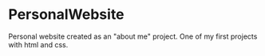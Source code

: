 # PersonalWebsite
Personal website created as an "about me" project. One of my first projects with html and css.
